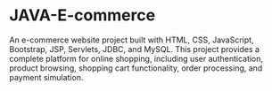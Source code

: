 # JAVA-E-commerce
An e-commerce website project built with HTML, CSS, JavaScript, Bootstrap, JSP, Servlets, JDBC, and MySQL. This project provides a complete platform for online shopping, including user authentication, product browsing, shopping cart functionality, order processing, and payment simulation.

